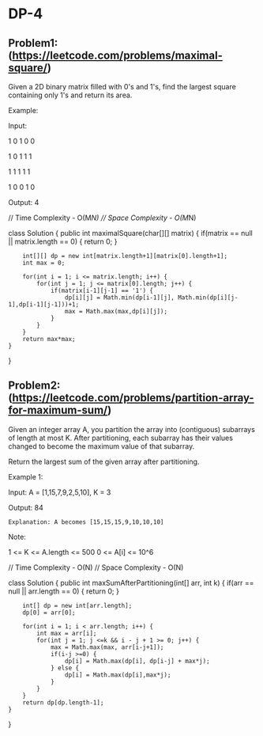 # DP-4

## Problem1:(https://leetcode.com/problems/maximal-square/)

Given a 2D binary matrix filled with 0's and 1's, find the largest square containing only 1's and return its area.

Example:

Input:

1 0 1 0 0

1 0 1 1 1

1 1 1 1 1

1 0 0 1 0

Output: 4

// Time Complexity - O(M*N)
// Space Complexity - O(M*N)

class Solution {
public int maximalSquare(char[][] matrix) {
if(matrix == null || matrix.length == 0) {
return 0;
}

        int[][] dp = new int[matrix.length+1][matrix[0].length+1];
        int max = 0;

        for(int i = 1; i <= matrix.length; i++) {
            for(int j = 1; j <= matrix[0].length; j++) {
                if(matrix[i-1][j-1] == '1') {
                    dp[i][j] = Math.min(dp[i-1][j], Math.min(dp[i][j-1],dp[i-1][j-1]))+1;
                    max = Math.max(max,dp[i][j]);
                }
            }
        }
        return max*max;
    }

}

## Problem2:(https://leetcode.com/problems/partition-array-for-maximum-sum/)

Given an integer array A, you partition the array into (contiguous) subarrays of length at most K. After partitioning, each subarray has their values changed to become the maximum value of that subarray.

Return the largest sum of the given array after partitioning.

Example 1:

Input: A = [1,15,7,9,2,5,10], K = 3

Output: 84

    Explanation: A becomes [15,15,15,9,10,10,10]

Note:

1 <= K <= A.length <= 500
0 <= A[i] <= 10^6

// Time Complexity - O(N)
// Space Complexity - O(N)

class Solution {
public int maxSumAfterPartitioning(int[] arr, int k) {
if(arr == null || arr.length == 0) {
return 0;
}

        int[] dp = new int[arr.length];
        dp[0] = arr[0];

        for(int i = 1; i < arr.length; i++) {
            int max = arr[i];
            for(int j = 1; j <=k && i - j + 1 >= 0; j++) {
                max = Math.max(max, arr[i-j+1]);
                if(i-j >=0) {
                    dp[i] = Math.max(dp[i], dp[i-j] + max*j);
                } else {
                    dp[i] = Math.max(dp[i],max*j);
                }
            }
        }
        return dp[dp.length-1];
    }

}
